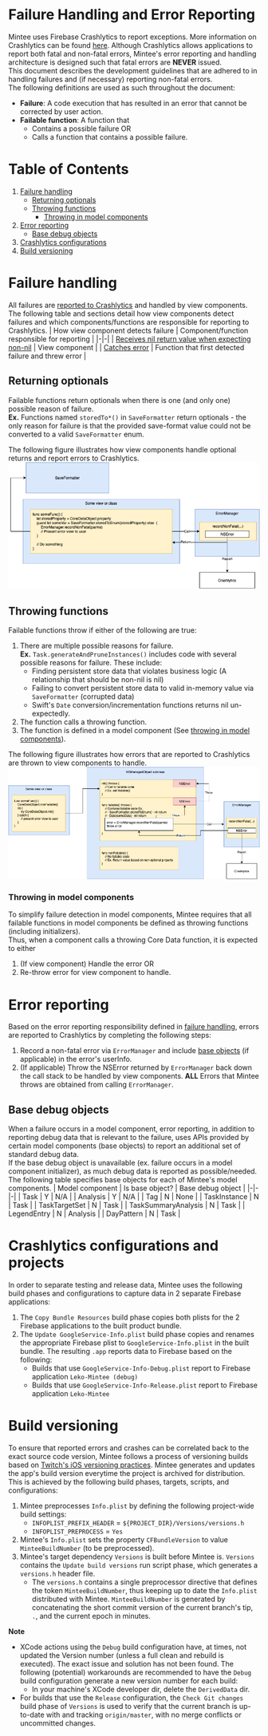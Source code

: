# Failure Handling and Error Reporting
Mintee uses Firebase Crashlytics to report exceptions. More information on Crashlytics can be found [here](https://firebase.google.com/docs/crashlytics/customize-crash-reports). Although Crashlytics allows applications to report both fatal and non-fatal errors, Mintee's error reporting and handling architecture is designed such that fatal errors are __NEVER__ issued.  
This document describes the development guidelines that are adhered to in handling failures and (if necessary) reporting non-fatal errors.  
The following definitions are used as such throughout the document:  
* __Failure__: A code execution that has resulted in an error that cannot be corrected by user action.
* __Failable function__: A function that
    * Contains a possible failure OR
    * Calls a function that contains a possible failure.

# Table of Contents
1. [Failure handling](#failure-handling)
    * [Returning optionals](#returning-optionals)
    * [Throwing functions](#throwing-functions)
        * [Throwing in model components](#throwing-in-model-components)
1. [Error reporting](#error-reporting)
    * [Base debug objects](#base-debug-objects)
1. [Crashlytics configurations](#crashlytics-configurations-and-projects)
1. [Build versioning](#build-versioning)

# Failure handling
All failures are [reported to Crashlytics](#error-reporting) and handled by view components.  
The following table and sections detail how view components detect failures and which components/functions are responsible for reporting to Crashlytics.
| How view component detects failure | Component/function responsible for reporting |
|-|-|
| [Receives nil return value when expecting non-nil](#returning-optionals) | View component |
| [Catches error](#throwing-functions) | Function that first detected failure and threw error |

## Returning optionals
Failable functions return optionals when there is one (and only one) possible reason of failure.  
__Ex.__ Functions named `storedTo*()` in `SaveFormatter` return optionals - the only reason for failure is that the provided save-format value could not be converted to a valid `SaveFormatter` enum.

The following figure illustrates how view components handle optional returns and report errors to Crashlytics.
![](./img/failure-handling-and-error-reporting-optionals.png)

## Throwing functions
Failable functions throw if either of the following are true:  
1. There are multiple possible reasons for failure.  
__Ex.__ `Task.generateAndPruneInstances()` includes code with several possible reasons for failure. These include:
    * Finding persistent store data that violates business logic (A relationship that should be non-nil is nil)
    * Failing to convert persistent store data to valid in-memory value via `SaveFormatter` (corrupted data)
    * Swift's `Date` conversion/incrementation functions returns nil un-expectedly.
1. The function calls a throwing function.
1. The function is defined in a model component (See [throwing in model components](#throwing-in-model-components)).

The following figure illustrates how errors that are reported to Crashlytics are thrown to view components to handle.
![](./img/failure-handling-and-error-reporting-throwing.png)

### Throwing in model components
To simplify failure detection in model components, Mintee requires that all failable functions in model components be defined as throwing functions (including initializers).  
Thus, when a component calls a throwing Core Data function, it is expected to either
1. (If view component) Handle the error OR
1. Re-throw error for view component to handle.

# Error reporting
Based on the error reporting responsibility defined in [failure handling](#failure-handling), errors are reported to Crashlytics by completing the following steps:  
1. Record a non-fatal error via `ErrorManager` and include [base objects](#base-debug-objects) (if applicable) in the error's userInfo.
1. (If applicable) Throw the NSError returned by `ErrorManager` back down the call stack to be handled by view components. __ALL__ Errors that Mintee throws are obtained from calling `ErrorManager`.  

## Base debug objects
When a failure occurs in a model component, error reporting, in addition to reporting debug data that is relevant to the failure, uses APIs provided by certain model components (base objects) to report an additional set of standard debug data.  
If the base debug object is unavailable (ex. failure occurs in a model component initializer), as much debug data is reported as possible/needed.
The following table specifies base objects for each of Mintee's model components.
| Model component | Is base object? | Base debug object |
|-|-|-|
| Task | Y | N/A |
| Analysis | Y | N/A |
| Tag | N | None |
| TaskInstance | N | Task |
| TaskTargetSet | N | Task |
| TaskSummaryAnalysis | N | Task |
| LegendEntry | N | Analysis |
| DayPattern | N | Task |

# Crashlytics configurations and projects
In order to separate testing and release data, Mintee uses the following build phases and configurations to capture data in 2 separate Firebase applications:  
1. The `Copy Bundle Resources` build phase copies both plists for the 2 Firebase applications to the built product bundle.
1. The `Update GoogleService-Info.plist` build phase copies and renames the appropriate Firebase plist to `GoogleService-Info.plist` in the built bundle. The resulting `.app` reports data to Firebase based on the following:  
    * Builds that use `GoogleService-Info-Debug.plist` report to Firebase application `Leko-Mintee (debug)`
    * Builds that use `GoogleService-Info-Release.plist` report to Firebase application `Leko-Mintee`

# Build versioning
To ensure that reported errors and crashes can be correlated back to the exact source code version, Mintee follows a process of versioning builds based on [Twitch's iOS versioning practices](https://blog.twitch.tv/en/2016/09/20/ios-versioning-89e02f0a5146/).
Mintee generates and updates the app's build version everytime the project is archived for distribution. This is achieved by the following build phases, targets, scripts, and configurations:  
1. Mintee preprocesses `Info.plist` by defining the following project-wide build settings:
    * `INFOPLIST_PREFIX_HEADER` = `${PROJECT_DIR}/Versions/versions.h`
    * `INFOPLIST_PREPROCESS` = `Yes`
1. Mintee's `Info.plist` sets the property `CFBundleVersion` to value `MinteeBuildNumber` (to be preprocessed).
1. Mintee's target dependency `Versions` is built before Mintee is. `Versions` contains the `Update build versions` run script phase, which generates a `versions.h` header file.
    * The `versions.h` contains a single preprocessor directive that defines the token `MinteeBuildNumber`, thus keeping up to date the `Info.plist` distributed with Mintee. `MinteeBuildNumber` is generated by concatenating the short commit version of the current branch's tip, `.`, and the current epoch in minutes.

__Note__
* XCode actions using the `Debug` build configuration have, at times, not updated the Version number (unless a full clean and rebuild is executed). The exact issue and solution has not been found. The following (potential) workarounds are recommended to have the `Debug` build configuration generate a new version number for each build:  
    * In your machine's XCode developer dir, delete the `DerivedData` dir.
* For builds that use the `Release` configuration, the `Check Git changes` build phase of `Versions` is used to verify that the current branch is up-to-date with and tracking `origin/master`, with no merge conflicts or uncommitted changes.